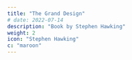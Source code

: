 ```yaml
---
title: "The Grand Design"
# date: 2022-07-14
description: "Book by Stephen Hawking"
weight: 2
icon: "Stephen Hawking"
c: "maroon"
---
```


